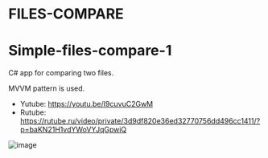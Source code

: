 # FILES-COMPARE
 
# Simple-files-compare-1

C# app for comparing two files.

MVVM pattern is used.

- Yutube: https://youtu.be/I9cuvuC2GwM
- Rutube: https://rutube.ru/video/private/3d9df820e36ed32770756dd496cc1411/?p=baKN21H1vdYWoVYJqGpwiQ

![image](https://github.com/user-attachments/assets/413e7bae-987e-4cda-ab7b-152a066ab4ee)

